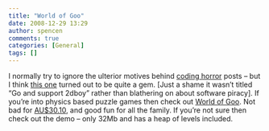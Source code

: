 ```yaml
---
title: "World of Goo"
date: 2008-12-29 13:29
author: spencen
comments: true
categories: [General]
tags: []
---
```


I normally try to ignore the ulterior motives behind <a href="http://www.codinghorror.com/blog/" target="_blank">coding horror</a> posts – but I think <a href="http://www.codinghorror.com/blog/archives/001201.html" target="_blank">this one</a> turned out to be quite a gem. [Just a shame it wasn’t titled “Go and support 2dboy” rather than blathering on about software piracy]. If you’re into physics based puzzle games then check out <a href="http://www.worldofgoo.com" target="_blank">World of Goo</a>. Not bad for <a href="http://2dboy.com/games.php" target="_blank">AU$30.10</a>, and good fun for all the family. If you’re not sure then check out the demo – only 32Mb and has a heap of levels included.


